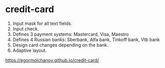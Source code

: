 # credit-card

1) Input mask for all text fields.
2) Input check.
3) Defines 3 payment systems:
                              Mastercard,
                              Visa,
                              Maestro
4) Defines 4 Russian banks:
                            Sberbank,
                            Alfa bank,
                            Tinkoff bank,
                            Vtb bank
5) Design card changes depending on the bank.
6) Adaptive layout.

https://egormolchanov.github.io/credit-card/
